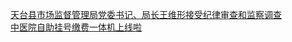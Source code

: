   
[天台县市场监督管理局党委书记、局长王维形接受纪律审查和监察调查](http://www.dianyue.me/archives/176/a2vyp8o3q23anqsf/)  
[中医院自助挂号缴费一体机上线啦](http://www.dianyue.me/archives/737/h16zdklsebo3wjid/)